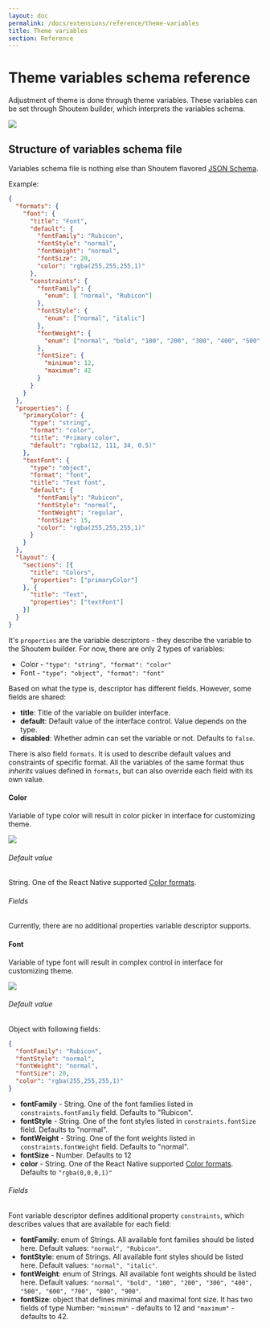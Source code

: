 ```yaml
---
layout: doc
permalink: /docs/extensions/reference/theme-variables
title: Theme variables
section: Reference
---
```


# Theme variables schema reference

Adjustment of theme is done through theme variables. These variables can be set through Shoutem builder, which interprets the variables schema.

<p class="image">
<img src='{{ site.baseurl }}/img/tutorials/settings-theme/style-tab-themes-customise_theme-no_picker.png'/>
</p>

## Structure of variables schema file

Variables schema file is nothing else than Shoutem flavored [JSON Schema](https://spacetelescope.github.io/understanding-json-schema/UnderstandingJSONSchema.pdf).

Example:

```JSON
{
  "formats": {
    "font": {
      "title": "Font",
      "default": {
        "fontFamily": "Rubicon",
        "fontStyle": "normal",
        "fontWeight": "normal",
        "fontSize": 20,
        "color": "rgba(255,255,255,1)"
      },
      "constraints": {
        "fontFamily": {
          "enum": [ "normal", "Rubicon"]
        },
        "fontStyle": {
          "enum": ["normal", "italic"]
        },
        "fontWeight": {
          "enum": ["normal", "bold", "100", "200", "300", "400", "500", "600", "700", "800", "900"]
        },
        "fontSize": {
          "minimum": 12,
          "maximum": 42
        }
      }
    }
  },
  "properties": {
    "primaryColor": {
      "type": "string",
      "format": "color",
      "title": "Primary color",
      "default": "rgba(12, 111, 34, 0.5)"
    },
    "textFont": {
      "type": "object",
      "format": "font",
      "title": "Text font",
      "default": {
        "fontFamily": "Rubicon",
        "fontStyle": "normal",
        "fontWeight": "regular",
        "fontSize": 15,
        "color": "rgba(255,255,255,1)"
      }
    }
  },
  "layout": {
    "sections": [{
      "title": "Colors",
      "properties": ["primaryColor"]
    }, {
      "title": "Text",
      "properties": ["textFont"]
    }]
  }
}
```

It's `properties` are the variable descriptors - they describe the variable to the Shoutem builder. For now, there are only 2 types of variables:

- Color - `"type": "string", "format": "color"`
- Font - `"type": "object", "format": "font"`

Based on what the type is, descriptor has different fields. However, some fields are shared:

- **title**: Title of the variable on builder interface.
- **default**: Default value of the interface control. Value depends on the type.
- **disabled**: Whether admin can set the variable or not. Defaults to `false`.

There is also field `formats`. It is used to describe default values and constraints of specific format. 
All the variables of the same format thus _inherits_ values defined in `formats`, but can also override each field with its own value.

#### Color

Variable of type color will result in color picker in interface for customizing theme.

<p class="image">
<img src='{{ site.baseurl }}/img/tutorials/settings-theme/style-tab-themes-customize_theme-color.png'/>
</p>

###### Default value

String. One of the React Native supported [Color formats](https://facebook.github.io/react-native/docs/colors.html).


###### Fields 

Currently, there are no additional properties variable descriptor supports.

#### Font

Variable of type font will result in complex control in interface for customizing theme.

<p class="image">
<img src='{{ site.baseurl }}/img/tutorials/settings-theme/style-tab-themes-customize_theme-font.png'/>
</p>


###### Default value

Object with following fields:

```JSON
{
  "fontFamily": "Rubicon",
  "fontStyle": "normal",
  "fontWeight": "normal",
  "fontSize": 20,
  "color": "rgba(255,255,255,1)"
}
```

- **fontFamily** - String. One of the font families listed in `constraints.fontFamily` field. Defaults to "Rubicon".
- **fontStyle** - String. One of the font styles listed in `constraints.fontSize` field. Defaults to "normal".
- **fontWeight** - String. One of the font weights listed in `constraints.fontWeight` field. Defaults to "normal".
- **fontSize** - Number. Defaults to 12
- **color** - String. One of the React Native supported [Color formats](https://facebook.github.io/react-native/docs/colors.html). Defaults to `"rgba(0,0,0,1)"`

###### Fields 

Font variable descriptor defines additional property `constraints`, which describes values that are available for each field: 

- **fontFamily**: enum of Strings. All available font families should  be listed here. Default values: `"normal", "Rubicon"`.
- **fontStyle**: enum of Strings. All available font styles should be listed here. Default values: `"normal", "italic"`.
- **fontWeight**: enum of Strings. All available font weights should be listed here. Default values: `"normal", "bold", "100", "200", "300", "400", "500", "600", "700", "800", "900"`.
- **fontSize**: object that defines minimal and maximal font size. It has two fields of type Number: `"minimum"` - defaults to 12 and `"maximum"` - defaults to 42.
